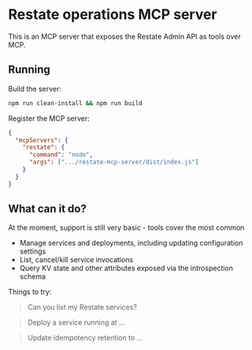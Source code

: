 # Restate operations MCP server

This is an MCP server that exposes the Restate Admin API as tools over MCP.

## Running

Build the server:

```sh
npm run clean-install && npm run build
```

Register the MCP server:

```json
{
  "mcpServers": {
    "restate": {
      "command": "node",
      "args": [".../restate-mcp-server/dist/index.js"]
    }
  }
}
```

## What can it do?

At the moment, support is still very basic - tools cover the most common

- Manage services and deployments, including updating configuration settings
- List, cancel/kill service invocations
- Query KV state and other attributes exposed via the introspection schema

Things to try:

> Can you list my Restate services?

> Deploy a service running at ...

> Update idempotency retention to ...
